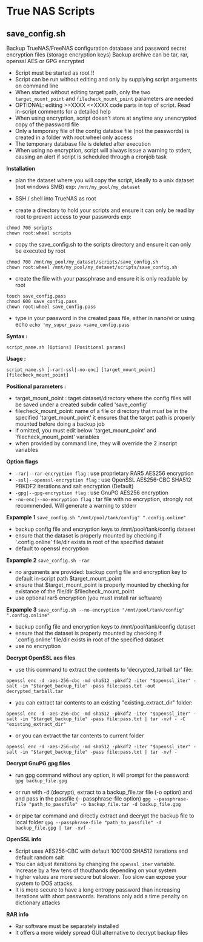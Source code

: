 # True NAS Scripts

## save_config.sh

Backup TrueNAS/FreeNAS configuration database and password secret encryption files (storage encryption keys)
Backup archive can be tar, rar, openssl AES or GPG encrypted

* Script must be started as root !!
* Script can be run without editing and only by supplying script arguments on command line
* When started without editing target path, only the two `target_mount_point` and `filecheck_mount_point` parameters are needed
* OPTIONAL: editing >>XXXX <<XXXX code parts in top of script. Read in-script comments for a detailed help
* When using encryption, script doesn't store at anytime any unencrypted copy of the password file
* Only a temporary file of the config databse file (not the passwords) is created in a folder with root:wheel only access
* The temporary database file is deleted after execution
* When using no encryption, script will always issue a warning to stderr, causing an alert if script is scheduled through a cronjob task

**Installation**
* plan the dataset where you will copy the script, ideally to a unix dataset (not windows SMB)
exp: ```/mnt/my_pool/my_dataset```

* SSH / shell into TrueNAS as root

* create a directory to hold your scripts and ensure it can only be read by root to prevent access to your passwords
exp:
```mkdir /mnt/my_pool/my_dataset/scripts
chmod 700 scripts
chown root:wheel scripts
```

* copy the save_config.sh to the scripts directory and ensure it can only be executed by root
```cp save_config.sh /mnt/my_pool/my_dataset/scripts/
chmod 700 /mnt/my_pool/my_dataset/scripts/save_config.sh
chown root:wheel /mnt/my_pool/my_dataset/scripts/save_config.sh
```

* create the file with your passphrase and ensure it is only readable by root
```cd /mnt/my_pool/my_dataset/scripts
touch save_config.pass
chmod 600 save_config.pass
chown root:wheel save_config.pass
```

* type in your password in the created pass file, either in nano/vi or using echo
```echo 'my_super_pass >save_config.pass```


**Syntax :**

```script_name.sh [Options] [Positional params]```


**Usage :**

```script_name.sh [-rar|-ssl|-no-enc] [target_mount_point] [filecheck_mount_point]```

**Positional parameters :**
* target_mount_point   : taget dataset/directory where the config files will be saved under a created subdir called 'save_config'
* filecheck_mount_point: name of a file or directory that must be in the specified 'target_mount_point'
it ensures that the target path is properly mounted before doing a backup job
* if omitted, you must edit below 'target_mount_point' and 'filecheck_mount_point' variables
* when provided by command line, they will override the 2 inscript variables

**Option flags**
* ```-rar|--rar-encryption flag``` : use proprietary RAR5 AES256 encryption
* ```-ssl|--openssl-encryption flag``` : use OpenSSL AES256-CBC SHA512 PBKDF2 iterations and salt encryption (Default)
* ```-gpg|--gpg-encryption flag``` : use GnuPG AES256 encryption
* ```-no-enc|--no-encryption flag``` : tar file with no encryption, strongly not recommended. Will generate a warning to stderr

**Expample 1** 
```save_config.sh "/mnt/pool/tank/config" ".config.online"```
* backup config file and encryption keys to /mnt/pool/tank/config dataset
* ensure that the dataset is properly mounted by checking if '.config.online' file/dir exists in root of the specified dataset
* default to openssl encryption

**Expample 2**
```save_config.sh -rar```
* no arguments are provided: backup config file and encryption key to default in-script path $target_mount_point
* ensure that $target_mount_point is properly mounted by checking for existance of the file/dir $filecheck_mount_point
* use optional rar5 encryption (you must install rar software)

**Expample 3**
```save_config.sh --no-encryption "/mnt/pool/tank/config" ".config.online"```
* backup config file and encryption keys to /mnt/pool/tank/config dataset
* ensure that the dataset is properly mounted by checking if '.config.online' file/dir exists in root of the specified dataset
* use no encryption

**Decrypt OpenSSL aes files**
* use this command to extract the contents to 'decrypted_tarball.tar' file:
```
openssl enc -d -aes-256-cbc -md sha512 -pbkdf2 -iter "$openssl_iter" -salt -in "$target_backup_file" -pass file:pass.txt -out decrypted_tarball.tar
```
* you can extract tar contents to an existing "existing_extract_dir" folder:
```
openssl enc -d -aes-256-cbc -md sha512 -pbkdf2 -iter "$openssl_iter" -salt -in "$target_backup_file" -pass file:pass.txt | tar -xvf - -C "existing_extract_dir"
```
* or you can extract the tar contents to current folder
```
openssl enc -d -aes-256-cbc -md sha512 -pbkdf2 -iter "$openssl_iter" -salt -in "$target_backup_file" -pass file:pass.txt | tar -xvf -
```

**Decrypt GnuPG gpg files**
* run gpg command without any option, it will prompt for the password:
```gpg backup_file.gpg```

* or run with -d (decrypt), extract to a backup_file.tar file (-o option) and and pass in the passfile (--passphrase-file option)
```gpg --passphrase-file "path_to_passfile" -o backup_file.tar -d backup_file.gpg```

* or pipe tar command and directly extract and decrypt the backup file to local folder
```gpg --passphrase-file "path_to_passfile" -d backup_file.gpg | tar -xvf -```


**OpenSSL info**
* Script uses AES256-CBC with default 100'000 SHA512 iterations and default random salt
* You can adjust iterations by changing the `openssl_iter` variable. Increase by a few tens of thouthands depending on your system
* higher values are more secure but slower. Too slow can expose your system to DOS attacks.
* It is more secure to have a long entropy password than increasing iterations with short passwords. Iterations only add a time penalty on dictionary attacks


**RAR info**
* Rar software must be separately installed
* It offers a more widely spread GUI alternative to decrypt backup files
